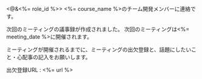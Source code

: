<@&<%= role_id %>>
<%= course_name %>のチーム開発メンバーに連絡です。

次回のミーティングの議事録が作成されました。
次回のミーティングは<%= meeting_date %>に開催されます。

ミーティングが開催されるまでに、ミーティングの出欠登録と、話題にしたいこと・心配事の記入をお願いします。

出欠登録URL : <%= url %>
